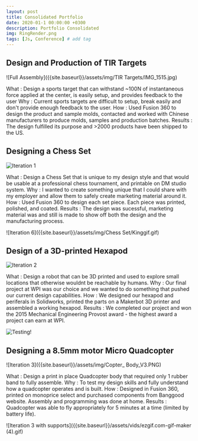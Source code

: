 ```yaml
---
layout: post
title: Consolidated Portfolio
date: 2020-01-1 00:00:00 +0300
description: Portfolio Consolidated
img: RingRender.png
tags: [Js, Conference] # add tag
---
```


## Design and Production of TIR Targets

![Full Assembly]({{site.baseurl}}/assets/img/TIR Targets/IMG_1515.jpg)

What : Design a sports target that can withstand ~100N of instantaneous force applied at the center, is easily setup, and provides feedback to the user
Why : Current sports targets are difficult to setup, break easily and don't provide enough feedback to the user.
How : Used Fusion 360 to design the product and sample molds, contacted and worked with Chinese manufacturers to produce molds, samples and production batches.
Results : The design fulfilled its purpose and >2000 products have been shipped to the US.

## Designing a Chess Set
![Iteration 1]({{site.baseurl}}/assets/img/ChessSetGold.jpg)

What : Design a Chess Set that is unique to my design style and that would be usable at a professional chess tournament, and printable on DM studio system.
Why : I wanted to create something unique that I could share with my employer and allow them to safely create marketing material around it.
How : Used Fusion 360 to design each set piece. Each piece was printed, polished, and coated.
Results : The design was sucessful, marketing material was and still is made to show off both the design and the manufacturing process.

![Iteration 6]({{site.baseurl}}/assets/img/Chess Set/Kinggif.gif)

## Design of a 3D-printed Hexapod

 ![Iteration 2]({{site.baseurl}}/assets/img/Final_Render.png)

What : Design a robot that can be 3D printed and used to explore small locations that otherwise wouldnt be reachable by humans.
Why : Our final project at WPI was our choice and we wanted to do something that pushed our current design capabilities.
How : We designed our hexapod and periferals in Solidworks, printed the parts on a Makerbot 3D printer and assembled a working hexapod.
Results : We completed our project and won the 2015 Mechanical Engineering Provost award - the highest award a project can earn at WPI.

![Testing!]({{site.baseurl}}/assets/vids/Testing.gif)

## Designing a 8.5mm motor Micro Quadcopter

![Iteration 3]({{site.baseurl}}/assets/img/Copter_ Body_V3.PNG)

What : Design a print in place Quadcopter body that required only 1 rubber band to fully assemble.
Why : To test my design skills and fully understand how a quadcopter operates and is built.
How : Designed in Fusion 360, printed on monoprice select and purchased components from Banggood website. Assembly and programming was done at home.
Results : Quadcopter was able to fly appropriately for 5 minutes at a time (limited by battery life).

![Iteration 3 with supports]({{site.baseurl}}/assets/vids/ezgif.com-gif-maker (4).gif)
